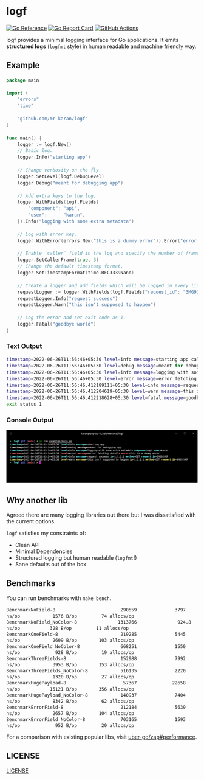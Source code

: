 # logf

[![Go Reference](https://pkg.go.dev/badge/github.com/mr-karan/logf.svg)](https://pkg.go.dev/github.com/mr-karan/logf)
[![Go Report Card](https://goreportcard.com/badge/mr-karan/logf)](https://goreportcard.com/report/mr-karan/logf)
[![GitHub Actions](https://github.com/mr-karan/logf/actions/workflows/build.yml/badge.svg)](https://github.com/mr-karan/logf/actions/workflows/build.yml)


logf provides a minimal logging interface for Go applications. It emits **structured logs** ([`logfmt`](https://brandur.org/logfmt) style) in human readable and machine friendly way.

## Example

```go
package main

import (
	"errors"
	"time"

	"github.com/mr-karan/logf"
)

func main() {
	logger := logf.New()
	// Basic log.
	logger.Info("starting app")

	// Change verbosity on the fly.
	logger.SetLevel(logf.DebugLevel)
	logger.Debug("meant for debugging app")

	// Add extra keys to the log.
	logger.WithFields(logf.Fields{
		"component": "api",
		"user":      "karan",
	}).Info("logging with some extra metadata")

	// Log with error key.
	logger.WithError(errors.New("this is a dummy error")).Error("error fetching details")

	// Enable `caller` field in the log and specify the number of frames to skip to get the caller. 
	logger.SetCallerFrame(true, 3)
	// Change the default timestamp format.
	logger.SetTimestampFormat(time.RFC3339Nano)

	// Create a logger and add fields which will be logged in every line.
	requestLogger := logger.WithFields(logf.Fields{"request_id": "3MG91VKP", "ip": "1.1.1.1", "method": "GET"})
	requestLogger.Info("request success")
	requestLogger.Warn("this isn't supposed to happen")

	// Log the error and set exit code as 1.
	logger.Fatal("goodbye world")
}
```

### Text Output

```bash
timestamp=2022-06-26T11:56:46+05:30 level=info message=starting app caller=/home/karan/Code/Personal/logf/examples/main.go:13
timestamp=2022-06-26T11:56:46+05:30 level=debug message=meant for debugging app caller=/home/karan/Code/Personal/logf/examples/main.go:17 level=debug message=meant for debugging app timestamp=2022-06-26T11:56:46+05:30 caller=/home/karan/Code/Personal/logf/examples/main.go:17
timestamp=2022-06-26T11:56:46+05:30 level=info message=logging with some extra metadata component=api user=karan caller=/home/karan/Code/Personal/logf/examples/main.go:23
timestamp=2022-06-26T11:56:46+05:30 level=error message=error fetching details error=this is a dummy error caller=/home/karan/Code/Personal/logf/examples/main.go:26
timestamp=2022-06-26T11:56:46.412189111+05:30 level=info message=request success ip=1.1.1.1 method=GET request_id=3MG91VKP
timestamp=2022-06-26T11:56:46.412204619+05:30 level=warn message=this isn't supposed to happen ip=1.1.1.1 level=warn message=this isn't supposed to happen method=GET request_id=3MG91VKP timestamp=2022-06-26T11:56:46.412204619+05:30
timestamp=2022-06-26T11:56:46.412218628+05:30 level=fatal message=goodbye world ip=1.1.1.1 level=fatal message=goodbye world method=GET request_id=3MG91VKP timestamp=2022-06-26T11:56:46.412218628+05:30
exit status 1
```

### Console Output

![](examples/screenshot.png)

## Why another lib

Agreed there are many logging libraries out there but I was dissatisfied with the current options.

`logf` satisfies my constraints of:

- Clean API
- Minimal Dependencies
- Structured logging but human readable (`logfmt`!)
- Sane defaults out of the box

## Benchmarks

You can run benchmarks with `make bench`.

```
BenchmarkNoField-8                        290559              3797 ns/op            1576 B/op         74 allocs/op
BenchmarkNoField_NoColor-8               1313766               924.8 ns/op           328 B/op         11 allocs/op
BenchmarkOneField-8                       219285              5445 ns/op            2609 B/op        103 allocs/op
BenchmarkOneField_NoColor-8               668251              1550 ns/op             928 B/op         19 allocs/op
BenchmarkThreeFields-8                    152988              7992 ns/op            3953 B/op        153 allocs/op
BenchmarkThreeFields_NoColor-8            516135              2220 ns/op            1320 B/op         27 allocs/op
BenchmarkHugePayload-8                     57367             22658 ns/op           15121 B/op        356 allocs/op
BenchmarkHugePayload_NoColor-8            140937              7404 ns/op            8342 B/op         62 allocs/op
BenchmarkErrorField-8                     212184              5639 ns/op            2657 B/op        104 allocs/op
BenchmarkErrorField_NoColor-8             703165              1593 ns/op             952 B/op         20 allocs/op
```

For a comparison with existing popular libs, visit [uber-go/zap#performance](https://github.com/uber-go/zap#performance).

## LICENSE

[LICENSE](./LICENSE)
